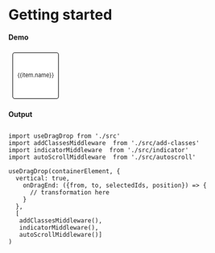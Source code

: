 # Getting started


<script setup>
import { ref, shallowRef, triggerRef, watch, watchEffect, reactive, customRef, onMounted, toRef, computed, defineComponent } from 'vue'
import data from './MOCK_DATA.json'

import useDragDrop from './src'
import addClassesMiddleware  from './src/add-classes'
import indicatorMiddleware  from './src/indicator'
import autoScrollMiddleware  from './src/autoscroll'
import dragImageMiddleware  from './src/drag-image'
import { moveTreeNodesById }  from './src/utils'

const root = ref({id: "root", children: data})
const container = ref(null)

onMounted(() => {
  useDragDrop(container.value, {
  vertical: false,
  dropPositionFn: ({ target, from }) =>  'around',
    onDragEnd: ({from, to, selectedElements, position}) => {
      const index = parseInt(to.getAttribute('data-index'))
      const toId = to.getAttribute('data-id')
      const selectedIds = selectedElements.map((e) => e.getAttribute('data-id'))
      if (position === 'after'){
        moveTreeNodesById(root.value, 'root', selectedIds, index)
      } else if (position === 'before'){
        moveTreeNodesById(root.value, 'root', selectedIds, index)
      }
    }},[addClassesMiddleware(), indicatorMiddleware(), autoScrollMiddleware(), dragImageMiddleware({minElements: 1})])
})
</script>


**Demo**


<div ref='container' style='display: flex; overflow: auto; position: relative;'>
  <transition-group name="list">
    <div v-for="(item, index) in root.children" draggable="false" style='padding: 8px;'  :key='item.id' :data-index='index' :data-id='item.id' >
      <div style='min-width: 80px; height: 80px; white-space: nowrap; padding: 5px; font-size: 11px; line-height: 1; border-radius: 4px;  background: #fff; display: flex;  text-align: center; align-items: center; justify-content: center;  border: 1px solid black; '><span>{{item.name}}</span></div>
    </div>
  </transition-group>
</div>

<style>
[draggable="true"], .dragging{ opacity: 0.5; }
[draggable] {  cursor: grab; }
/* not working in chrome and safari due to: https://issues.chromium.org/issues/40191172 */
[draggable="true"] {  cursor: grabbing!important; }

/* vue transitions */
.list-move, 
.list-enter-active,
.list-leave-active {
  transition: all 0.2s cubic-bezier(.57,.03,.51,.94);
}
.list-enter-from,
.list-leave-to {
  opacity: 0;
  transform: translateX(30px);
}
.list-leave-active {
  position: absolute;
}

</style>


**Output**

```js{4}

import useDragDrop from './src'
import addClassesMiddleware  from './src/add-classes'
import indicatorMiddleware  from './src/indicator'
import autoScrollMiddleware  from './src/autoscroll'

useDragDrop(containerElement, {
  vertical: true,
    onDragEnd: ({from, to, selectedIds, position}) => {
      // transformation here
    }
  },
  [ 
   addClassesMiddleware(),
   indicatorMiddleware(), 
   autoScrollMiddleware()]
)

```
